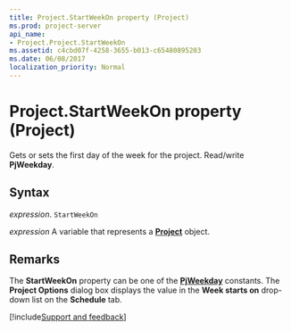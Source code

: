 ```yaml
---
title: Project.StartWeekOn property (Project)
ms.prod: project-server
api_name:
- Project.Project.StartWeekOn
ms.assetid: c4cbd07f-4258-3655-b013-c65480895203
ms.date: 06/08/2017
localization_priority: Normal
---
```



# Project.StartWeekOn property (Project)

Gets or sets the first day of the week for the project. Read/write  **PjWeekday**.


## Syntax

_expression_. `StartWeekOn`

_expression_ A variable that represents a **[Project](project.project.md)** object.


## Remarks

The  **StartWeekOn** property can be one of the **[PjWeekday](Project.PjWeekday.md)** constants. The **Project Options** dialog box displays the value in the **Week starts on** drop-down list on the **Schedule** tab.

[!include[Support and feedback](~/includes/feedback-boilerplate.md)]